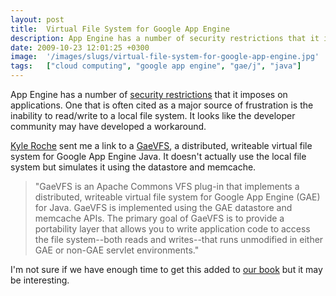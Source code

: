 ```yaml
---
layout: post
title:  Virtual File System for Google App Engine
description: App Engine has a number of security restrictions that it imposes on applications. One that is often cited as a major source of frustration is the inability to read/write to a local file system. It looks like the developer community may have developed a workaround. Kyle Roche sent me a link to a GaeVFS , a distributed, writeable virtual file system for Google App Engine Java. It doesnt actually use the local file system but simulates it using the datastore and memcache. GaeVFS is an Apache Common
date: 2009-10-23 12:01:25 +0300
image:  '/images/slugs/virtual-file-system-for-google-app-engine.jpg'
tags:   ["cloud computing", "google app engine", "gae/j", "java"]
---
```

<p>App Engine has a number of <a href="http://code.google.com/appengine/docs/whatisgoogleappengine.html" target="_blank">security restrictions</a> that it imposes on applications. One that is often cited as a major source of frustration is the inability to read/write to a local file system. It looks like the developer community may have developed a workaround.</p>
<p><a href="http://www.kyleroche.com" target="_blank">Kyle Roche</a> sent me a link to a <a href="http://code.google.com/p/gaevfs/" target="_blank">GaeVFS</a>, a distributed, writeable virtual file system for Google App Engine Java. It doesn't actually use the local file system but simulates it using the datastore and memcache.</p>
<blockquote>"GaeVFS is an Apache Commons VFS plug-in that implements a distributed, writeable virtual file system for Google App Engine (GAE) for Java. GaeVFS is implemented using the GAE datastore and memcache APIs. The primary goal of GaeVFS is to provide a portability layer that allows you to write application code to access the file system--both reads and writes--that runs unmodified in either GAE or non-GAE servlet environments."</blockquote>
I'm not sure if we have enough time to get this added to <a href="http://links.jeffdouglas.com/book" target="_blank">our book</a> but it may be interesting.
